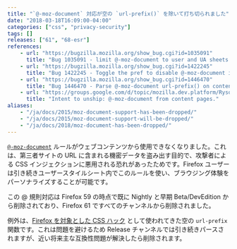 ```yaml
---
title: "`@-moz-document` 対応が空の `url-prefix()` を除いて打ち切られました"
date: "2018-03-18T16:09:00-04:00"
categories: ["css", "privacy-security"]
tags: []
releases: ["61", "68-esr"]
references:
    - url: "https://bugzilla.mozilla.org/show_bug.cgi?id=1035091"
      title: "Bug 1035091 - limit @-moz-document to user and UA sheets (Makes it useless for exfiltration in CSS-injection attacks)"
    - url: "https://bugzilla.mozilla.org/show_bug.cgi?id=1422245"
      title: "Bug 1422245 - Toggle the pref to disable @-moz-document in content pages on release"
    - url: "https://bugzilla.mozilla.org/show_bug.cgi?id=1446470"
      title: "Bug 1446470 - Parse @-moz-document url-prefix() on content."
    - url: "https://groups.google.com/d/topic/mozilla.dev.platform/RysotXvooV0/discussion"
      title: "Intent to unship: @-moz-document from content pages."
aliases:
    - "/ja/docs/2015/moz-document-support-has-been-dropped/"
    - "/ja/docs/2015/moz-document-support-will-be-dropped/"
    - "/ja/docs/2018/moz-document-has-been-dropped/"
---
```

[`@-moz-document`](https://developer.mozilla.org/docs/Web/CSS/@document) ルールがウェブコンテンツから使用できなくなりました。これは、第三者サイトの URL に含まれる機密データを盗み出す目的で、攻撃者による CSS インジェクションに悪用される恐れがあったためです。Firefox ユーザーは引き続きユーザースタイルシート内でこのルールを使い、ブラウジング体験をパーソナライズすることが可能です。

この @ 規則対応は Firefox 59 の時点で既に Nightly と早期 Beta/DevEdition から削除されており、Firefox 61 ですべてのチャンネルから削除されました。

例外は、[Firefox を対象とした CSS ハック](https://css-tricks.com/snippets/css/css-hacks-targeting-firefox/) として使われてきた空の `url-prefix` 関数です。これは問題を避けるため Release チャンネルでは引き続きパースされますが、近い将来主な互換性問題が解決したら削除されます。

